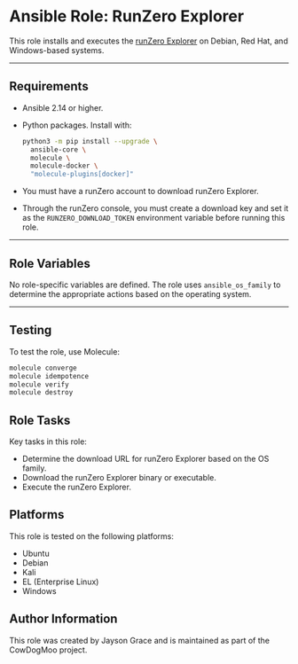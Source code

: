 # Ansible Role: RunZero Explorer

This role installs and executes the
[runZero Explorer](https://console.runzero.com/deploy/download/explorers)
on Debian, Red Hat, and Windows-based systems.

---

## Requirements

- Ansible 2.14 or higher.
- Python packages. Install with:

  ```bash
  python3 -m pip install --upgrade \
    ansible-core \
    molecule \
    molecule-docker \
    "molecule-plugins[docker]"
  ```

- You must have a runZero account to download runZero Explorer.

- Through the runZero console, you must create a download key and set it as
  the `RUNZERO_DOWNLOAD_TOKEN` environment variable before running this role.

---

## Role Variables

No role-specific variables are defined. The role uses `ansible_os_family` to
determine the appropriate actions based on the operating system.

---

## Testing

To test the role, use Molecule:

```bash
molecule converge
molecule idempotence
molecule verify
molecule destroy
```

## Role Tasks

Key tasks in this role:

- Determine the download URL for runZero Explorer based on the OS family.
- Download the runZero Explorer binary or executable.
- Execute the runZero Explorer.

## Platforms

This role is tested on the following platforms:

- Ubuntu
- Debian
- Kali
- EL (Enterprise Linux)
- Windows

## Author Information

This role was created by Jayson Grace and is maintained as part of the
CowDogMoo project.
